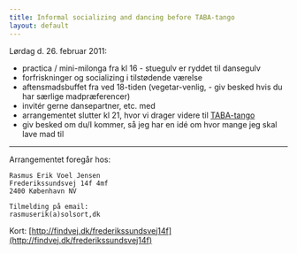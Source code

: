 ```yaml
---
title: Informal socializing and dancing before TABA-tango
layout: default
---
```


Lørdag d. 26. februar 2011:

- practica / mini-milonga fra kl 16 - stuegulv er ryddet til dansegulv
- forfriskninger og socializing i tilstødende værelse
- aftensmadsbuffet fra ved 18-tiden (vegetar-venlig, - giv besked hvis du har særlige madpræferencer)
- invitér gerne dansepartner, etc. med
- arrangementet slutter kl 21, hvor vi drager videre til [TABA-tango](http://tabatango.dk/)
- giv besked om du/I kommer, så jeg har en idé om hvor mange jeg skal lave mad til

--------

Arrangementet foregår hos:

    Rasmus Erik Voel Jensen
    Frederikssundsvej 14f 4mf
    2400 København NV

    Tilmelding på email: 
    rasmuserik(a)solsort,dk 
    
Kort: [http://findvej.dk/frederikssundsvej14f](http://findvej.dk/frederikssundsvej14f)
